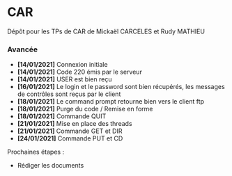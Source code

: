 # CAR
Dépôt pour les TPs de CAR de Mickaël CARCELES et Rudy MATHIEU

### Avancée
- **[14/01/2021]** Connexion initiale
- **[14/01/2021]** Code 220 émis par le serveur
- **[14/01/2021]** USER est bien reçu
- **[16/01/2021]** Le login et le password sont bien récupérés, les messages de contrôles sont reçus par le client
- **[18/01/2021]** Le command prompt retourne bien vers le client ftp
- **[18/01/2021]** Purge du code / Remise en forme
- **[18/01/2021]** Commande QUIT
- **[21/01/2021]** Mise en place des threads
- **[21/01/2021]** Commande GET et DIR
- **[24/01/2021]** Commande PUT et CD

Prochaines étapes : 
- Rédiger les documents